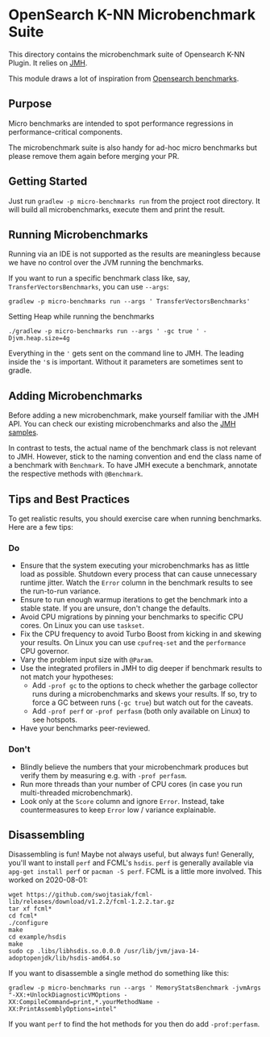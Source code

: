 # OpenSearch K-NN Microbenchmark Suite

This directory contains the microbenchmark suite of Opensearch K-NN Plugin. It relies on [JMH](http://openjdk.java.net/projects/code-tools/jmh/).

This module draws a lot of inspiration from [Opensearch benchmarks](https://github.com/opensearch-project/OpenSearch/tree/main/benchmarks). 

## Purpose

Micro benchmarks are intended to spot performance regressions in performance-critical components.

The microbenchmark suite is also handy for ad-hoc micro benchmarks but please remove them again before merging your PR.

## Getting Started

Just run `gradlew -p micro-benchmarks run` from the project root
directory. It will build all microbenchmarks, execute them and print
the result.

## Running Microbenchmarks

Running via an IDE is not supported as the results are meaningless
because we have no control over the JVM running the benchmarks.

If you want to run a specific benchmark class like, say,
`TransferVectorsBenchmarks`, you can use `--args`:

```
gradlew -p micro-benchmarks run --args ' TransferVectorsBenchmarks'
```

Setting Heap while running the benchmarks
```
./gradlew -p micro-benchmarks run --args ' -gc true ' -Djvm.heap.size=4g
```

Everything in the `'` gets sent on the command line to JMH. The leading ` `
inside the `'`s is important. Without it parameters are sometimes sent to
gradle.

## Adding Microbenchmarks

Before adding a new microbenchmark, make yourself familiar with the JMH API. You can check our existing microbenchmarks and also the
[JMH samples](http://hg.openjdk.java.net/code-tools/jmh/file/tip/jmh-samples/src/main/java/org/openjdk/jmh/samples/).

In contrast to tests, the actual name of the benchmark class is not relevant to JMH. However, stick to the naming convention and
end the class name of a benchmark with `Benchmark`. To have JMH execute a benchmark, annotate the respective methods with `@Benchmark`.

## Tips and Best Practices

To get realistic results, you should exercise care when running benchmarks. Here are a few tips:

### Do

* Ensure that the system executing your microbenchmarks has as little load as possible. Shutdown every process that can cause unnecessary
  runtime jitter. Watch the `Error` column in the benchmark results to see the run-to-run variance.
* Ensure to run enough warmup iterations to get the benchmark into a stable state. If you are unsure, don't change the defaults.
* Avoid CPU migrations by pinning your benchmarks to specific CPU cores. On Linux you can use `taskset`.
* Fix the CPU frequency to avoid Turbo Boost from kicking in and skewing your results. On Linux you can use `cpufreq-set` and the
  `performance` CPU governor.
* Vary the problem input size with `@Param`.
* Use the integrated profilers in JMH to dig deeper if benchmark results to not match your hypotheses:
    * Add `-prof gc` to the options to check whether the garbage collector runs during a microbenchmarks and skews
      your results. If so, try to force a GC between runs (`-gc true`) but watch out for the caveats.
    * Add `-prof perf` or `-prof perfasm` (both only available on Linux) to see hotspots.
* Have your benchmarks peer-reviewed.

### Don't

* Blindly believe the numbers that your microbenchmark produces but verify them by measuring e.g. with `-prof perfasm`.
* Run more threads than your number of CPU cores (in case you run multi-threaded microbenchmark).
* Look only at the `Score` column and ignore `Error`. Instead, take countermeasures to keep `Error` low / variance explainable.

## Disassembling

Disassembling is fun! Maybe not always useful, but always fun! Generally, you'll want to install `perf` and FCML's `hsdis`.
`perf` is generally available via `apg-get install perf` or `pacman -S perf`. FCML is a little more involved. This worked
on 2020-08-01:

```
wget https://github.com/swojtasiak/fcml-lib/releases/download/v1.2.2/fcml-1.2.2.tar.gz
tar xf fcml*
cd fcml*
./configure
make
cd example/hsdis
make
sudo cp .libs/libhsdis.so.0.0.0 /usr/lib/jvm/java-14-adoptopenjdk/lib/hsdis-amd64.so
```

If you want to disassemble a single method do something like this:

```
gradlew -p micro-benchmarks run --args ' MemoryStatsBenchmark -jvmArgs "-XX:+UnlockDiagnosticVMOptions -XX:CompileCommand=print,*.yourMethodName -XX:PrintAssemblyOptions=intel"
```


If you want `perf` to find the hot methods for you then do add `-prof:perfasm`.

